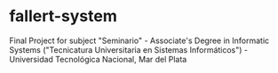# fallert-system
Final Project for subject "Seminario" - Associate's Degree in Informatic Systems ("Tecnicatura Universitaria en Sistemas Informáticos") - Universidad Tecnológica Nacional, Mar del Plata
